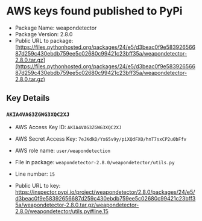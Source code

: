 # AWS keys found published to PyPi

* Package Name: weapondetector
* Package Version: 2.8.0
* Public URL to package: [https://files.pythonhosted.org/packages/24/e5/d3beac0f9e58392656687d259c430ebdb759ee5c02680c99421c23bff35a/weapondetector-2.8.0.tar.gz](https://files.pythonhosted.org/packages/24/e5/d3beac0f9e58392656687d259c430ebdb759ee5c02680c99421c23bff35a/weapondetector-2.8.0.tar.gz)

## Key Details

### `AKIA4VAG3ZGWG3XQC2XJ`

* AWS Access Key ID: `AKIA4VAG3ZGWG3XQC2XJ`
* AWS Secret Access Key: `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` 
* AWS role name: `user/weapondetection`
* File in package: `weapondetector-2.8.0/weapondetector/utils.py`
* Line number: `15`

* Public URL to key: https://inspector.pypi.io/project/weapondetector/2.8.0/packages/24/e5/d3beac0f9e58392656687d259c430ebdb759ee5c02680c99421c23bff35a/weapondetector-2.8.0.tar.gz/weapondetector-2.8.0/weapondetector/utils.py#line.15


